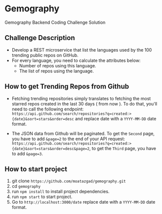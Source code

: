 # Gemography

Gemography Backend Coding Challenge Solution

## Challenge Description

- Develop a REST microservice that list the languages used by the 100 trending public repos on GitHub.
- For every language, you need to calculate the attributes below:
  - Number of repos using this language.
  - The list of repos using the language.

## How to get Trending Repos from Github

- Fetching trending repositories simply translates to fetching the most starred repos created in the last 30 days ( from now ). To do that, you'll need to call the following endpoint: `https://api.github.com/search/repositories?q=created:>{date}&sort=stars&order=desc` and replace date with a `YYYY-MM-DD` date format.

- The JSON data from Github will be paginated. To get the `Second` page, you have to add `&page=2` to the end of your API request: `https://api.github.com/search/repositories?q=created:>{date}&sort=stars&order=desc&page=2`, to get the `Third` page, you have to add `&page=3`.

## How to start project

1. git clone `https://github.com/moatazgad/gemography.git`
2. cd `gemography`
3. run `npm install` to install project dependencies.
4. run `npm start` to start project.
5. Go to `http://localhost:3000/date` replace date with a `YYYY-MM-DD` date format.
